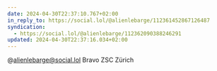 ```yaml
---
date: 2024-04-30T22:37:10.767+02:00
in_reply_to: https://social.lol/@alienlebarge/112361452867126487
syndication:
  - https://social.lol/@alienlebarge/112362090388246291
updated: 2024-04-30T22:37:16.034+02:00
---
```


@alienlebarge@social.lol
Bravo ZSC Zürich
